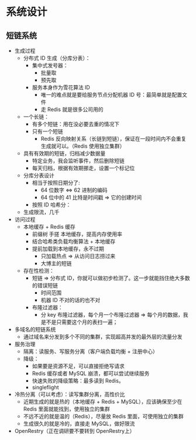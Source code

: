 # 系统设计

## 短链系统

- 生成过程
    - 分布式 ID 生成（分库分表）： 
        - 集中式发号器：
            - 批量取
            - 预先取
        - 服务本身作为雪花算法 ID
            - 唯一的难点就是要给服务节点分配机器 ID 号：最简单就是配置文件
            - 走 Redis 就是很多公司用的
    - 一个长链：
        - 有多个短链：用在没必要去重的情况下
        - 只有一个短链
            - Redis 反向映射关系（长链到短链），保证在一段时间内不会重复生成就可以。（Redis 使用独立集群）
    - 具有有效期的短链，归档减少数据量
      - 特定业务，我会监听事件，然后删除短链
      - 每天归档，根据有效期挪走，设置一个标记位
    - 分库分表设计
      - 相当于按照日期分了: 
        - 64 位数字 <=> 62 进制的编码
        - 64 位中的 41 比特是时间戳 => 它的创建时间
      - 按照 ID 哈希分：
    - 生成限流，几千
- 访问过程
   - 本地缓存 + Redis 缓存
     - 前缀树 手搓 本地缓存，提高内存使用率
     - 结合哈希类负载均衡算法 + 本地缓存
     - 提前加载到本地缓存，永不过期
       - 只加载热点 => 从访问日志捞过来
       - 大博主的短链
   - 存在性检测：
     - 短链 => 分布式 ID，你就可以做初步检测了。这一步就能挡住绝大多数的错误短链
       - 时间范围
       - 机器 ID 不对的话的也不对
     - 布隆过滤器：
       - 分 key 布隆过滤器，每个月一个布隆过滤器 => 每个月的数据，我是不是只需要这个月的表扫一遍；
- 多域名的短链系统
    - 通过域名来分发到多个不同的集群，实现超高并发的最外层的流量分发
- 服务治理
    - 隔离：读服务、写服务分离（客户端负载均衡 + 注册中心）
    - 降级：
      - 如果要是资源不足，可以直接拒绝写请求
      - Redis 缓存或者 MySQL 崩溃，都可以尝试继续服务
      - 快速失败的降级策略：最多读到 Redis。
      - singleflight
- 冷热分离（可以考虑）：读写集群分离，高性价比
    - 近期生成的就是热的（本地缓存 + Redis + MySQL），应该确保至少在 Redis 里面就能找到，使用独立的集群
    - 不远不近的就是温的（Redis），尽量放 Redis 里面，可使用独立的集群
    - 生成很久的就是冷的，直接走 MySQL，做好限流
- OpenRestry（正在调研要不要转到 OpenRestry上）